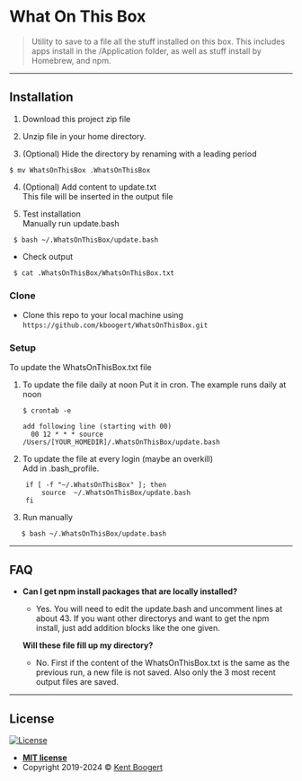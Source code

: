 # What On This Box

> Utility to save to a file all the stuff installed on this box. This includes apps install in the /Application folder, as well as stuff install by Homebrew, and npm.

---

## Installation

1. Download this project zip file

2. Unzip file in your home directory.

3. (Optional) Hide the directory by renaming with a leading period

```shell
$ mv WhatsOnThisBox .WhatsOnThisBox
```

4. (Optional) Add content to update.txt  
   This file will be inserted in the output file

5. Test installation  
   Manually run update.bash

```shell
 $ bash ~/.WhatsOnThisBox/update.bash
```

- Check output

```shell
 $ cat .WhatsOnThisBox/WhatsOnThisBox.txt
```

### Clone

- Clone this repo to your local machine using `https://github.com/kboogert/WhatsOnThisBox.git`

### Setup

To update the WhatsOnThisBox.txt file

1.  To update the file daily at noon
    Put it in cron. The example runs daily at noon

    ```shell
    $ crontab -e

    add following line (starting with 00)
      00 12 * * * source /Users/[YOUR_HOMEDIR]/.WhatsOnThisBox/update.bash
    ```

2.  To update the file at every login (maybe an overkill)  
     Add in .bash_profile.

```shell
    if [ -f "~/.WhatsOnThisBox" ]; then
        source  ~/.WhatsOnThisBox/update.bash
    fi
```

3.  Run manually

```shell
   $ bash ~/.WhatsOnThisBox/update.bash
```

---

## FAQ

- **Can I get npm install packages that are locally installed?**

  - Yes. You will need to edit the update.bash and uncomment lines at about 43. If you want other directorys and want to get the npm install, just add addition blocks like the one given.

  **Will these file fill up my directory?**

  - No. First if the content of the WhatsOnThisBox.txt is the same as the previous run, a new file is not saved. Also only the 3 most recent output files are saved.

---

## License

[![License](http://img.shields.io/:license-mit-blue.svg?style=flat-square)](http://badges.mit-license.org)

- **[MIT license](http://opensource.org/licenses/mit-license.php)**
- Copyright 2019-2024 © <a href="http://www.boogert.com" target="_blank">Kent Boogert</a>
